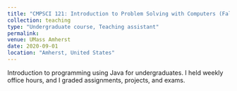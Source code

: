 ```yaml
---
title: "CMPSCI 121: Introduction to Problem Solving with Computers (Fall 2020)"
collection: teaching
type: "Undergraduate course, Teaching assistant"
permalink: 
venue: UMass Amherst 
date: 2020-09-01 
location: "Amherst, United States"
---
```


Introduction to programming using Java for undergraduates. I held weekly office hours, and I graded assignments, projects, and exams.
